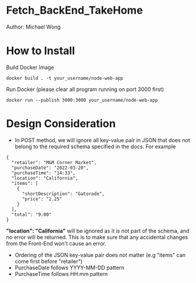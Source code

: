 # Fetch_BackEnd_TakeHome
Author: Michael Wong

# How to Install
Build Docker Image
```
docker build . -t your_username/node-web-app
```

Run Docker (please clear all program running on port 3000 first)
```
docker run --publish 3000:3000 your_username/node-web-app
```

# Design Consideration
- In POST method, we will ignore all key-value pair in JSON that does not belong to the required schema specified in the docs. For example
```
{
  "retailer": "M&M Corner Market",
  "purchaseDate": "2022-03-20",
  "purchaseTime": "14:33",
  "location": "California",
  "items": [
    {
      "shortDescription": "Gatorade",
      "price": "2.25"
    }
  ],
  "total": "9.00"
}
```
**"location": "California"** will be ignored as it is not part of the schema, and no error will be returned. This is to make sure that any accidental changes from the Front-End won't cause an error.

- Ordering of the JSON key-value pair does not matter (e.g "items" can come first before "retailer")
- PurchaseDate follows YYYY-MM-DD pattern 
- PurchaseTime follows HH:mm pattern
